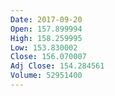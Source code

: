 ```yaml
---
Date: 2017-09-20
Open: 157.899994
High: 158.259995
Low: 153.830002
Close: 156.070007
Adj Close: 154.284561
Volume: 52951400
---
```

